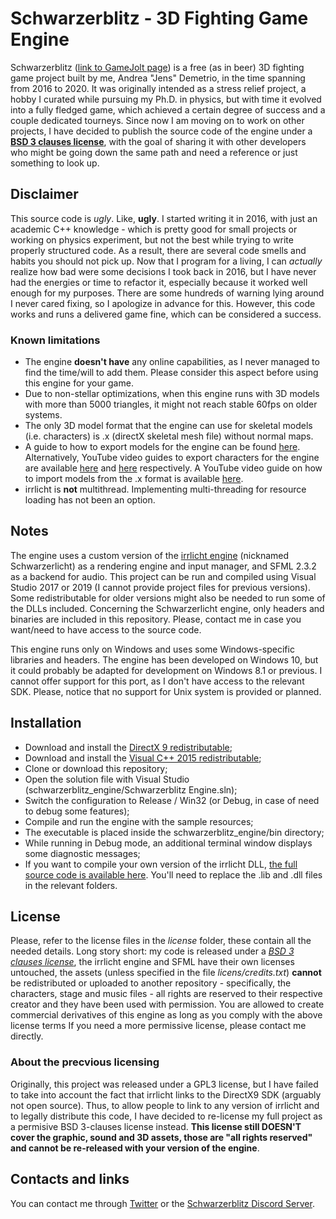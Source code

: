 # Schwarzerblitz - 3D Fighting Game Engine

Schwarzerblitz ([link to GameJolt page](https://gamejolt.com/games/schwarzerblitz/242456)) is a 
free (as in beer) 3D fighting game project built by me, Andrea "Jens" Demetrio, in the time spanning from 2016 to 2020.
It was originally intended as a stress relief project, a hobby I curated while pursuing my Ph.D. in physics, 
but with time it evolved into a fully fledged game, which achieved a certain degree of success and a couple dedicated tourneys.
Since now I am moving on to work on other projects, I have decided to publish the source code of the engine 
under a **[BSD 3 clauses license](https://fossa.com/blog/open-source-software-licenses-101-bsd-3-clause-license/)**, with the goal of sharing it with
other developers who might be going down the same path and need a reference or just something to look up.

## Disclaimer

This source code is *ugly*. Like, **ugly**. I started writing it in 2016, with just an academic
C++ knowledge - which is pretty good for small projects or working on physics experiment, but not the
best while trying to write properly structured code. As a result, there are several code smells and habits
you should not pick up. Now that I program for a living, I can *actually* realize how bad were some decisions
I took back in 2016, but I have never had the energies or time to refactor it, especially because it worked well
enough for my purposes. There are some hundreds of warning lying around I never cared fixing, so I apologize in
advance for this. However, this code works and runs a delivered game fine, which can be considered a success.

### Known limitations
- The engine **doesn't have** any online capabilities, as I never managed to find the time/will to add them. Please consider
this aspect before using this engine for your game. 
- Due to non-stellar optimizations, when this engine runs with 3D models with more than 5000 triangles, it might
not reach stable 60fps on older systems. 
- The only 3D model format that the engine can use for skeletal models (i.e. characters) is .x (directX skeletal mesh file) without normal maps. 
- A guide to how to export models for the engine can be found [here](https://steamcommunity.com/sharedfiles/filedetails/?id=2147297081). Alternatively, YouTube video guides to export characters for the engine are available [here](https://youtu.be/74qcxNz4rtg) and [here](https://youtu.be/Uj1hG3JtTPw) respectively.
A YouTube video guide on how to import models from the .x format is available [here](https://youtu.be/R9b0D9O4sm8).
- irrlicht is **not** multithread. Implementing multi-threading for resource loading has not been an option.

## Notes

The engine uses a custom version of the [irrlicht engine](http://irrlicht.sourceforge.net/) (nicknamed Schwarzerlicht)
as a rendering engine and input manager, and SFML 2.3.2 as a backend for audio. 
This project can be run and compiled using Visual Studio 2017 or 2019 (I cannot provide project files for previous versions).
Some redistributable for older versions might also be needed to run some of the DLLs included.
Concerning the Schwarzerlicht engine, only headers and binaries are included in this repository. Please, contact
me in case you want/need to have access to the source code.

This engine runs only on Windows and uses some Windows-specific libraries and headers. 
The engine has been developed on Windows 10, but it could probably be adapted for development on Windows 8.1 or previous. 
I cannot offer support for this port, as I don't have access to the relevant SDK. Please, notice that no support for Unix system is provided or planned.

## Installation
- Download and install the [DirectX 9 redistributable](https://www.microsoft.com/en-us/download/details.aspx?id=8109);
- Download and install the [Visual C++ 2015 redistributable](https://www.microsoft.com/it-it/download/details.aspx?id=48145);
- Clone or download this repository;
- Open the solution file with Visual Studio (schwarzerblitz_engine/Schwarzerblitz Engine.sln);
- Switch the configuration to Release / Win32 (or Debug, in case of need to debug some features);
- Compile and run the engine with the sample resources;
- The executable is placed inside the schwarzerblitz_engine/bin directory;
- While running in Debug mode, an additional terminal window displays some diagnostic messages;
- If you want to compile your own version of the irrlicht DLL, [the full source code is available here](https://github.com/AndreaJens/irrlicht4schwarzerblitz). You'll need to replace the .lib and .dll files in the relevant folders.

## License
Please, refer to the license files in the *license* folder, these contain all the needed details. Long story short: my code is released under a 
[*BSD 3 clauses license*](https://fossa.com/blog/open-source-software-licenses-101-bsd-3-clause-license/), the irrlicht engine and SFML have their own
licenses untouched, the assets (unless specified in the file *licens/credits.txt*) **cannot** be redistributed
or uploaded to another repository - specifically, the characters, stage and music files - all rights are 
reserved to their respective creator and they have been used with permission.
You are allowed to create commercial derivatives of this engine as long as you comply with the above license terms 
If you need a more permissive license, please contact me directly.

### About the precvious licensing
Originally, this project was released under a GPL3 license, but I have failed to take into account the fact that irrlicht links to the DirectX9 SDK (arguably not open source). Thus, to allow people to link to any version of irrlicht and to legally distribute this code, I have decided to re-license my full project as a permisive BSD 3-clauses license instead. **This license still DOESN'T cover the graphic, sound and 3D assets, those are "all rights reserved" and cannot be re-released with your version of the engine**.

## Contacts and links
You can contact me through [Twitter](https://twitter.com/AndreaDProjects) or the [Schwarzerblitz Discord Server](https://discord.gg/vXKrvpV).
